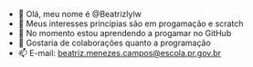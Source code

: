 - 👋 Olá, meu nome é @Beatrizlylw
- 👀 Meus interesses principias são em progamação e scratch 
- 🌱 No momento estou aprendendo a progamar no GitHub
- 💞️ Gostaria de colaborações quanto a programação
- 📫 E-mail: beatriz.menezes.campos@escola.pr.gov.br
